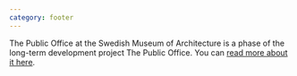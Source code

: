 ```yaml
---
category: footer
---
```

The Public Office at the Swedish Museum of Architecture is a phase of the long-term development project The Public Office. You can [read more about it here](http://thepublicoffice.se).
